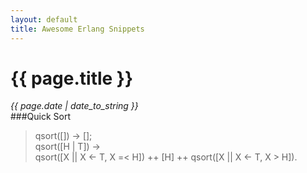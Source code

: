 ```yaml
---
layout: default
title: Awesome Erlang Snippets
---
```

# {{ page.title }}
*{{ page.date | date_to_string }}*   
###Quick Sort

>qsort([]) -> [];   
qsort([H | T]) ->   
	qsort([X || X <- T, X =< H]) ++ [H] ++ qsort([X || X <- T, X > H]).   

